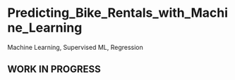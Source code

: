 # Predicting_Bike_Rentals_with_Machine_Learning
Machine Learning, Supervised ML, Regression

## WORK IN PROGRESS ##
